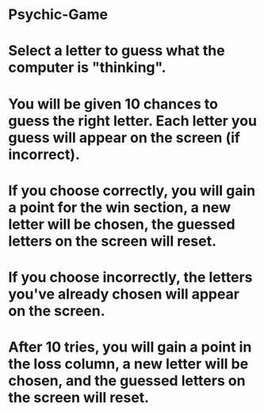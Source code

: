 # Psychic-Game
# Select a letter to guess what the computer is "thinking".
# You will be given 10 chances to guess the right letter.  Each letter you guess will appear on the screen (if incorrect).
# If you choose correctly, you will gain a point for the win section, a new letter will be chosen, the guessed letters on the screen will reset.
# If you choose incorrectly, the letters you've already chosen will appear on the screen.
# After 10 tries, you will gain a point in the loss column, a new letter will be chosen, and the guessed letters on the screen will reset.
